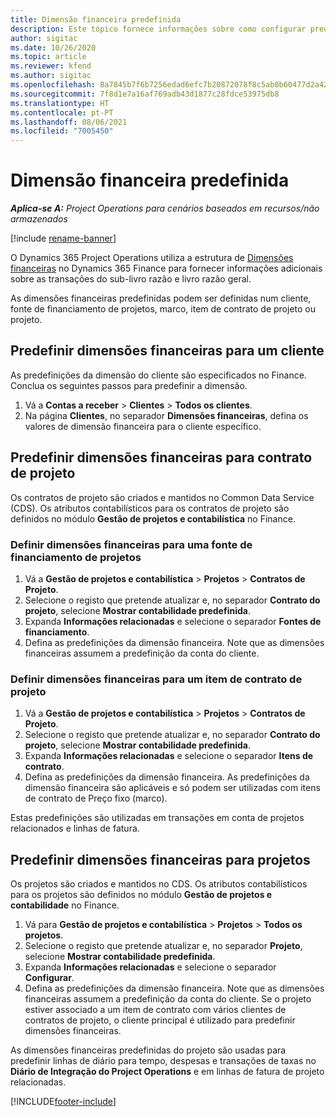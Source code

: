 ```yaml
---
title: Dimensão financeira predefinida
description: Este tópico fornece informações sobre como configurar predefinições de dimensão financeira.
author: sigitac
ms.date: 10/26/2020
ms.topic: article
ms.reviewer: kfend
ms.author: sigitac
ms.openlocfilehash: 8a7845b7f6b7256edad6efc7b20872078f8c5ab0b60477d2a42b5b9d61104bff
ms.sourcegitcommit: 7f8d1e7a16af769adb43d1877c28fdce53975db8
ms.translationtype: HT
ms.contentlocale: pt-PT
ms.lasthandoff: 08/06/2021
ms.locfileid: "7005450"
---
```

# <a name="financial-dimension-defaults"></a>Dimensão financeira predefinida

_**Aplica-se A:** Project Operations para cenários baseados em recursos/não armazenados_

[!include [rename-banner](~/includes/cc-data-platform-banner.md)]

O Dynamics 365 Project Operations utiliza a estrutura de [Dimensões financeiras](/dynamics365/finance/general-ledger/financial-dimensions) no Dynamics 365 Finance para fornecer informações adicionais sobre as transações do sub-livro razão e livro razão geral.

As dimensões financeiras predefinidas podem ser definidas num cliente, fonte de financiamento de projetos, marco, item de contrato de projeto ou projeto.

## <a name="define-default-financial-dimensions-for-a-customer"></a>Predefinir dimensões financeiras para um cliente

As predefinições da dimensão do cliente são especificados no Finance. Conclua os seguintes passos para predefinir a dimensão.

1. Vá a **Contas a receber** > **Clientes** > **Todos os clientes**.
2. Na página **Clientes**, no separador **Dimensões financeiras**, defina os valores de dimensão financeira para o cliente específico.

## <a name="define-default-financial-dimensions-for-project-contracts"></a>Predefinir dimensões financeiras para contrato de projeto

Os contratos de projeto são criados e mantidos no Common Data Service (CDS). Os atributos contabilísticos para os contratos de projeto são definidos no módulo **Gestão de projetos e contabilística** no Finance.

### <a name="set-financial-dimensions-for-a-project-funding-source"></a>Definir dimensões financeiras para uma fonte de financiamento de projetos

1. Vá a **Gestão de projetos e contabilística** > **Projetos** > **Contratos de Projeto**.
2. Selecione o registo que pretende atualizar e, no separador **Contrato do projeto**, selecione **Mostrar contabilidade predefinida**.
3. Expanda **Informações relacionadas** e selecione o separador **Fontes de financiamento**.
4. Defina as predefinições da dimensão financeira. Note que as dimensões financeiras assumem a predefinição da conta do cliente.

### <a name="set-financial-dimensions-for-a-project-contract-line"></a>Definir dimensões financeiras para um item de contrato de projeto

1. Vá a **Gestão de projetos e contabilística** > **Projetos** > **Contratos de Projeto**.
2. Selecione o registo que pretende atualizar e, no separador **Contrato do projeto**, selecione **Mostrar contabilidade predefinida**.
3. Expanda **Informações relacionadas** e selecione o separador **Itens de contrato**.
4. Defina as predefinições da dimensão financeira. As predefinições da dimensão financeira são aplicáveis e só podem ser utilizadas com itens de contrato de Preço fixo (marco).

Estas predefinições são utilizadas em transações em conta de projetos relacionados e linhas de fatura.

## <a name="define-default-financial-dimensions-for-projects"></a>Predefinir dimensões financeiras para projetos

Os projetos são criados e mantidos no CDS. Os atributos contabilísticos para os projetos são definidos no módulo **Gestão de projetos e contabilidade** no Finance.

1. Vá para **Gestão de projetos e contabilística** > **Projetos** > **Todos os projetos**.
2. Selecione o registo que pretende atualizar e, no separador **Projeto**, selecione **Mostrar contabilidade predefinida**.
3. Expanda **Informações relacionadas** e selecione o separador **Configurar**.
4. Defina as predefinições da dimensão financeira. Note que as dimensões financeiras assumem a predefinição da conta do cliente. Se o projeto estiver associado a um item de contrato com vários clientes de contratos de projeto, o cliente principal é utilizado para predefinir dimensões financeiras.

As dimensões financeiras predefinidas do projeto são usadas para predefinir linhas de diário para tempo, despesas e transações de taxas no **Diário de Integração do Project Operations** e em linhas de fatura de projeto relacionadas.


[!INCLUDE[footer-include](../includes/footer-banner.md)]